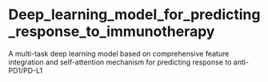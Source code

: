 # Deep_learning_model_for_predicting_response_to_immunotherapy
A multi-task deep learning model based on comprehensive feature integration and self-attention mechanism for predicting response to anti-PD1/PD-L1
